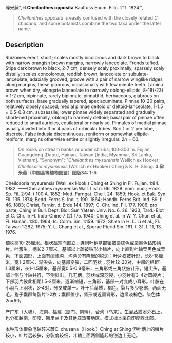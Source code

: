 碎米蕨",
6.**Cheilanthes opposita** Kaulfuss Enum. Filic. 211. 1824.",

> *Cheilanthes opposita* is easily confused with the closely related *C. chusana*, and some botanists combine the two taxa under the latter name.

## Description
Rhizomes erect, short; scales mostly bicolorous and dark brown to black with narrow orangish brown margins, narrowly lanceolate. Fronds tufted. Stipe dark brown to black, 2-7 cm, densely scaly proximally, sparsely scaly distally; scales concolorous, reddish brown, lanceolate or subulate-lanceolate, adaxially grooved, groove with a pair of narrow winglike ridges along margins, these glabrous, occasionally with few minute teeth. Lamina brown when dry, elongate lanceolate to narrowly oblong-elliptic, 8-18(-23) × 1-2 cm, bipinnate, rarely bipinnate-pinnatifid, herbaceous, glabrous on both surfaces, base gradually tapered, apex acuminate. Pinnae 10-20 pairs, relatively closely spaced; medial pinnae deltoid or deltoid-lanceolate, 1-1.5 × 0.5-0.8 cm, subsessile; lower pinnae widely separated and gradually shortened proximally, oblong to narrowly deltoid; basal pair of pinnae often reduced to small auricles, equilateral or nearly so. Pinnules of medial pinnae usually divided into 3 or 4 pairs of orbicular lobes. Sori 1 or 2 per lobe, discrete. False indusia discontinuous, reniform or somewhat elliptic-reniform, margins otherwise entire or slightly irregular. 2*n* = 60.

> On rocks on stream banks or under shrubs; 100-300 m. Fujian, Guangdong (Dapu), Hainan, Taiwan [India, Myanmar, Sri Lanka, Vietnam].
  "Synonym": "*Cheilanthes mysurensis* Wallich ex Hooker; *Cheilosoria mysurensis* (Wallich ex Hooker) Ching &amp; K. H. Shing.
**3.碎米蕨（中国高等植物图鉴）图版34: 1-5**

Cheilosoria mysurensis (Wall. ex Hook.) Ching et Shing in Fl. Fujian. 1:84. 1982. ——Cheilanthes mysurensis Wall. List n. 66. 1828. nom. nud.; Hook. Sp. Fil. 2:94. t 100 A. 1852; Mett. Farngat. Cheil. 24. 1859; Hook. et Bak. Syn. Fil. 135. 1874; Bedd. Ferns S. Ind. t. 190. 1864; Handb. Ferns Brit. Ind. 89. f. 46. 1883; Christ, Farnkr. d. Erde 144. 1897; C. Chr. Ind. Fil. 177. 1906. pro parte; Ching in Bull. Dept. Biol. Sun Yatsen Univ. No. 6. 26. 1933; Tard.-Blot et C. Chr. in Fl. Indo-Chine 7 (2):175. 1940; Ching et al. in W. Y. Chun et al., Fl. Hainan. 1:80. 1964; Ic. Corm. Sin. 1:159. 1972; Shieh in H. L. Li et al., Fl. Taiwan 1:282. 1975; Y. L. Chang et al., Sporae Pterid Sin. 161. t. 31, f. 11, 13. 1976.

植株高10-25厘米。根状茎短而直立，连同叶柄基部密被栗棕色或栗黑色钻形鳞片。叶簇生，柄长2-7厘米，基部以上疏被钻形小鳞片，向上直到叶轴栗黑色或栗色，下面圆形，上面有阔浅沟，沟两旁有隆起的锐边；叶片狭披针形，长8-18厘米，宽1-2厘米，渐尖头，向基部变狭，二回羽状；羽片12-20对，中部的相距1-1.3厘米，长1-1.5厘米，基部宽0.5-0.8毫米，三角形或三角状披针形，短尖头，基部上侧与叶轴并行，下侧斜出，几无柄，羽状或深羽裂，小羽片有3-4对圆裂片；下部羽片彼此相距1.5-2厘米，逐渐缩短，三角形，基部一对变成小耳形。叶脉在小羽片上羽状，3-4对，分叉或单一。叶干后草质，褐色，裂片多少卷缩，两面无毛。孢子囊群每裂片1-2枚；囊群盖小，肾形或近圆肾形，边缘淡棕色。染色体2n=60。

产广东（大埔）、海南、福建（厦门、南靖）、台湾（乌来）。生灌丛或溪旁石上。也分布越南、印度、斯里兰卡及其他亚热带地区。模式标本采自印度西北部。

本种形体很象毛轴碎米蕨C. chusana（Hook.）Ching et Shing 但叶柄上的鳞片较小，叶片远较狭，分裂度较细，叶轴上面两侧隆起的锐边上无毛。

